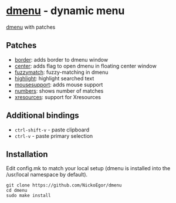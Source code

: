 # [dmenu](https://github.com/NickoEgor/dmenu) - dynamic menu

[dmenu](https://dmenu.suckless.org/) with patches

## Patches
+ [border](https://tools.suckless.org/dmenu/patches/border/): adds border to dmenu window
+ [center](https://tools.suckless.org/dmenu/patches/center/): adds flag to open dmenu in floating center window
+ [fuzzymatch](https://tools.suckless.org/dmenu/patches/fuzzymatch/): fuzzy-matching in dmenu
+ [highlight](https://tools.suckless.org/dmenu/patches/highlight/): highlight searched text
+ [mousesupport](https://tools.suckless.org/dmenu/patches/mouse-support/): adds mouse support
+ [numbers](https://tools.suckless.org/dmenu/patches/numbers/): shows number of matches
+ [xresources](https://tools.suckless.org/dmenu/patches/xresources/): support for Xresources

## Additional bindings

+ `ctrl-shift-v` - paste clipboard
+ `ctrl-v` - paste primary selection

## Installation

Edit config.mk to match your local setup (dmenu is installed into
the /usr/local namespace by default).

```
git clone https://github.com/NickoEgor/dmenu
cd dmenu
sudo make install
```
